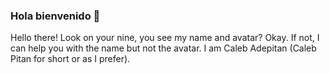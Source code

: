 ### Hola bienvenido 👋

Hello there! Look on your nine, you see my name and avatar? Okay. If not, I can help you with the name but not the avatar. I am Caleb Adepitan (Caleb Pitan for short or as I prefer). 

<!--
**calebpitan/calebpitan** is a ✨ _special_ ✨ repository because its `README.md` (this file) appears on your GitHub profile.

Here are some ideas to get you started:

- 🔭 I’m currently working on ...
- 🌱 I’m currently learning ...
- 👯 I’m looking to collaborate on ...
- 🤔 I’m looking for help with ...
- 💬 Ask me about ...
- 📫 How to reach me: ...
- 😄 Pronouns: ...
- ⚡ Fun fact: ...
-->
